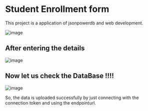 # Student Enrollment form 
This project is a application of jsonpowerdb and web development.

![image](https://user-images.githubusercontent.com/87181408/216383993-4bbcb677-2cc6-4ab8-8f23-732d1d7ec639.png)
## After entering the details

![image](https://user-images.githubusercontent.com/87181408/216384222-70dd7b86-7356-4619-a451-130c564c0f62.png)
## Now let us check the DataBase !!!!

![image](https://user-images.githubusercontent.com/87181408/216384381-8cda3477-2dc4-4eec-9486-b544cc7ec212.png)

So, the data is uploaded successfully by just connecting with the connection token and using the endpointurl.
